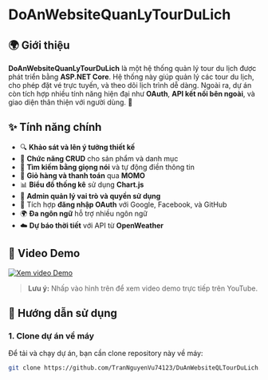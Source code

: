 # DoAnWebsiteQuanLyTourDuLich

## 🌍 Giới thiệu
**DoAnWebsiteQuanLyTourDuLich** là một hệ thống quản lý tour du lịch được phát triển bằng **ASP.NET Core**. Hệ thống này giúp quản lý các tour du lịch, cho phép đặt vé trực tuyến, và theo dõi lịch trình dễ dàng. Ngoài ra, dự án còn tích hợp nhiều tính năng hiện đại như **OAuth**, **API kết nối bên ngoài**, và giao diện thân thiện với người dùng. 🚀

## ✨ Tính năng chính
- 🔍 **Khảo sát và lên ý tưởng thiết kế**
- 📝 **Chức năng CRUD** cho sản phẩm và danh mục
- 🎤 **Tìm kiếm bằng giọng nói** và tự động điền thông tin
- 🛒 **Giỏ hàng và thanh toán** qua **MOMO**
- 📊 **Biểu đồ thống kê** sử dụng **Chart.js**
- 👥 **Admin quản lý vai trò và quyền sử dụng**
- 🔐 Tích hợp **đăng nhập OAuth** với Google, Facebook, và GitHub
- 🌍 **Đa ngôn ngữ** hỗ trợ nhiều ngôn ngữ
- ☁️ **Dự báo thời tiết** với API từ **OpenWeather**

## 🎥 Video Demo
[![Xem video Demo](https://img.youtube.com/vi/<video_id>/maxresdefault.jpg)](https://www.youtube.com/watch?v=<video_id>)

> **Lưu ý:** Nhấp vào hình trên để xem video demo trực tiếp trên YouTube.

## 🚀 Hướng dẫn sử dụng
### 1. Clone dự án về máy
Để tải và chạy dự án, bạn cần clone repository này về máy:
   ```bash
   git clone https://github.com/TranNguyenVu74123/DuAnWebsiteQLTourDuLich.git
